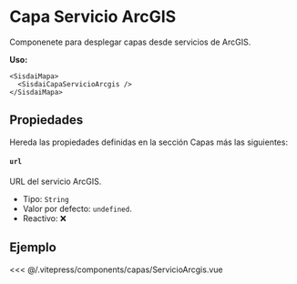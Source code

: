 <script setup>
import CapasServicioArcgis from "./../.vitepress/components/capas/ServicioArcgis.vue";
</script>

# Capa Servicio ArcGIS

Componenete para desplegar capas desde servicios de ArcGIS.

**Uso:**

```html{2}
<SisdaiMapa>
  <SisdaiCapaServicioArcgis />
</SisdaiMapa>
```

## Propiedades

Hereda las propiedades definidas en la sección Capas más las siguientes:

#### `url`

URL del servicio ArcGIS.

- Tipo: `String`
- Valor por defecto: `undefined`.
- Reactivo: ❌

## Ejemplo

<CapasServicioArcgis />

<<< @/.vitepress/components/capas/ServicioArcgis.vue
